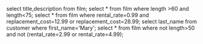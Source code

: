 select title,description from film;
select * from film where length >60 and length<75;
select * from film where rental_rate=0.99 and replacement_cost=12.99 or replacement_cost=28.99;
select last_name from customer where first_name='Mary';
select * from film where not length>50 and not (rental_rate=2.99 or rental_rate=4.99);
